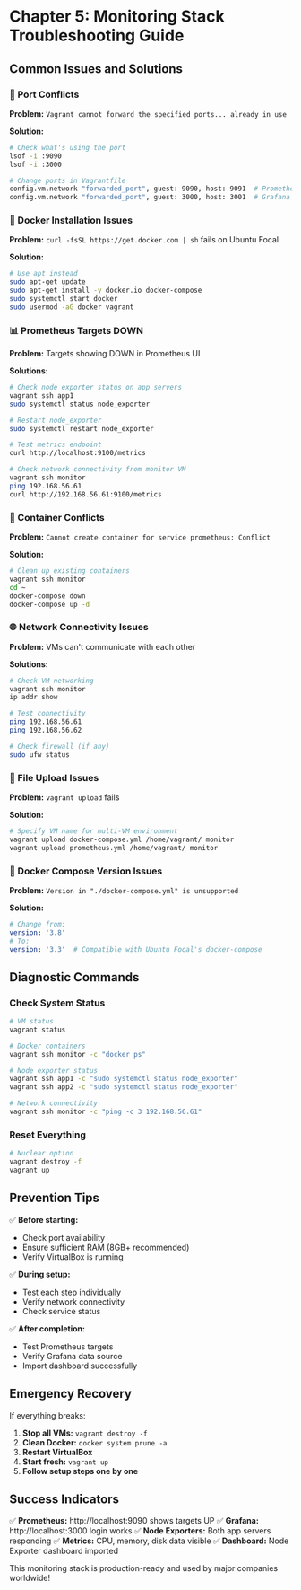 # Chapter 5: Monitoring Stack Troubleshooting Guide

## Common Issues and Solutions

### 🚨 Port Conflicts
**Problem:** `Vagrant cannot forward the specified ports... already in use`

**Solution:**
```bash
# Check what's using the port
lsof -i :9090
lsof -i :3000

# Change ports in Vagrantfile
config.vm.network "forwarded_port", guest: 9090, host: 9091  # Prometheus
config.vm.network "forwarded_port", guest: 3000, host: 3001  # Grafana
```

### 🐳 Docker Installation Issues
**Problem:** `curl -fsSL https://get.docker.com | sh` fails on Ubuntu Focal

**Solution:**
```bash
# Use apt instead
sudo apt-get update
sudo apt-get install -y docker.io docker-compose
sudo systemctl start docker
sudo usermod -aG docker vagrant
```

### 📊 Prometheus Targets DOWN
**Problem:** Targets showing DOWN in Prometheus UI

**Solutions:**
```bash
# Check node_exporter status on app servers
vagrant ssh app1
sudo systemctl status node_exporter

# Restart node_exporter
sudo systemctl restart node_exporter

# Test metrics endpoint
curl http://localhost:9100/metrics

# Check network connectivity from monitor VM
vagrant ssh monitor
ping 192.168.56.61
curl http://192.168.56.61:9100/metrics
```

### 🔄 Container Conflicts
**Problem:** `Cannot create container for service prometheus: Conflict`

**Solution:**
```bash
# Clean up existing containers
vagrant ssh monitor
cd ~
docker-compose down
docker-compose up -d
```

### 🌐 Network Connectivity Issues
**Problem:** VMs can't communicate with each other

**Solutions:**
```bash
# Check VM networking
vagrant ssh monitor
ip addr show

# Test connectivity
ping 192.168.56.61
ping 192.168.56.62

# Check firewall (if any)
sudo ufw status
```

### 📁 File Upload Issues
**Problem:** `vagrant upload` fails

**Solution:**
```bash
# Specify VM name for multi-VM environment
vagrant upload docker-compose.yml /home/vagrant/ monitor
vagrant upload prometheus.yml /home/vagrant/ monitor
```

### 🔧 Docker Compose Version Issues
**Problem:** `Version in "./docker-compose.yml" is unsupported`

**Solution:**
```yaml
# Change from:
version: '3.8'
# To:
version: '3.3'  # Compatible with Ubuntu Focal's docker-compose
```

## Diagnostic Commands

### Check System Status
```bash
# VM status
vagrant status

# Docker containers
vagrant ssh monitor -c "docker ps"

# Node exporter status
vagrant ssh app1 -c "sudo systemctl status node_exporter"
vagrant ssh app2 -c "sudo systemctl status node_exporter"

# Network connectivity
vagrant ssh monitor -c "ping -c 3 192.168.56.61"
```

### Reset Everything
```bash
# Nuclear option
vagrant destroy -f
vagrant up
```

## Prevention Tips

✅ **Before starting:**
- Check port availability
- Ensure sufficient RAM (8GB+ recommended)
- Verify VirtualBox is running

✅ **During setup:**
- Test each step individually
- Verify network connectivity
- Check service status

✅ **After completion:**
- Test Prometheus targets
- Verify Grafana data source
- Import dashboard successfully

## Emergency Recovery

If everything breaks:

1. **Stop all VMs:** `vagrant destroy -f`
2. **Clean Docker:** `docker system prune -a`
3. **Restart VirtualBox**
4. **Start fresh:** `vagrant up`
5. **Follow setup steps one by one**

## Success Indicators

✅ **Prometheus:** http://localhost:9090 shows targets UP
✅ **Grafana:** http://localhost:3000 login works
✅ **Node Exporters:** Both app servers responding
✅ **Metrics:** CPU, memory, disk data visible
✅ **Dashboard:** Node Exporter dashboard imported

This monitoring stack is production-ready and used by major companies worldwide!
